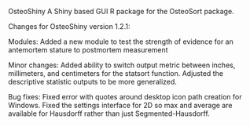 OsteoShiny
A Shiny based GUI R package for the OsteoSort package.

Changes for OsteoShiny version 1.2.1:

Modules:
Added a new module to test the strength of evidence for an antemortem stature to postmortem measurement

Minor changes:
Added ability to switch output metric between inches, millimeters, and centimeters for the statsort function.
Adjusted the descriptive statistic outputs to be more generalized.

Bug fixes:
Fixed error with quotes around desktop icon path creation for Windows.
Fixed the settings interface for 2D so max and average are available for Hausdorff rather than just Segmented-Hausdorff.